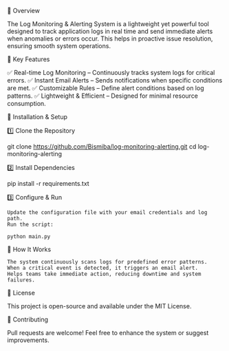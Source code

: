 📌 Overview

The Log Monitoring & Alerting System is a lightweight yet powerful tool designed to track application logs in real time and send immediate alerts when anomalies or errors occur. This helps in proactive issue resolution, ensuring smooth system operations.

🎯 Key Features

✅ Real-time Log Monitoring – Continuously tracks system logs for critical errors.
✅ Instant Email Alerts – Sends notifications when specific conditions are met.
✅ Customizable Rules – Define alert conditions based on log patterns.
✅ Lightweight & Efficient – Designed for minimal resource consumption.

🔧 Installation & Setup

1️⃣ Clone the Repository

git clone https://github.com/Bismiba/log-monitoring-alerting.git
cd log-monitoring-alerting

2️⃣ Install Dependencies

pip install -r requirements.txt

3️⃣ Configure & Run

    Update the configuration file with your email credentials and log path.
    Run the script:

    python main.py

📩 How It Works

    The system continuously scans logs for predefined error patterns.
    When a critical event is detected, it triggers an email alert.
    Helps teams take immediate action, reducing downtime and system failures.

📜 License

This project is open-source and available under the MIT License.

🤝 Contributing

Pull requests are welcome! Feel free to enhance the system or suggest improvements.
